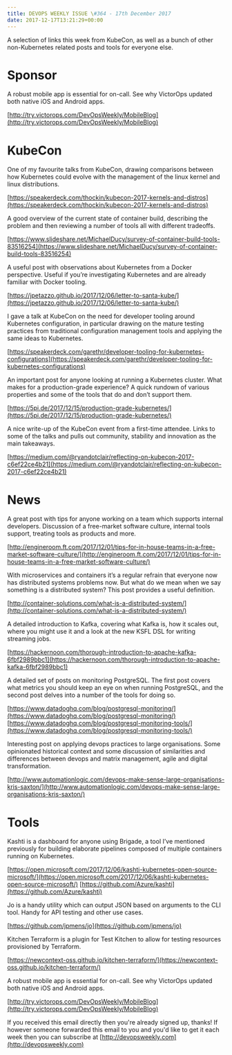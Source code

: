 ```yaml
---
title: DEVOPS WEEKLY ISSUE \#364 - 17th December 2017 
date: 2017-12-17T13:21:29+00:00
---
```


A selection of links this week from KubeCon, as well as a bunch of other non-Kubernetes related posts and tools for everyone else.

Sponsor
======

A robust mobile app is essential for on-call. See why VictorOps updated both native iOS and Android apps.

[http://try.victorops.com/DevOpsWeekly/MobileBlog](http://try.victorops.com/DevOpsWeekly/MobileBlog)


KubeCon
=======

One of my favourite talks from KubeCon, drawing comparisons between how Kubernetes could evolve with the management of the linux kernel and linux distributions.

[https://speakerdeck.com/thockin/kubecon-2017-kernels-and-distros](https://speakerdeck.com/thockin/kubecon-2017-kernels-and-distros)


A good overview of the current state of container build, describing the problem and then reviewing a number of tools all with different tradeoffs.

[https://www.slideshare.net/MichaelDucy/survey-of-container-build-tools-83516254](https://www.slideshare.net/MichaelDucy/survey-of-container-build-tools-83516254)


A useful post with observations about Kubernetes from a Docker perspective. Useful if you’re investigating Kubernetes and are already familiar with Docker tooling.

[https://jpetazzo.github.io/2017/12/06/letter-to-santa-kube/](https://jpetazzo.github.io/2017/12/06/letter-to-santa-kube/)


I gave a talk at KubeCon on the need for developer tooling around Kubernetes configuration, in particular drawing on the mature testing practices from traditional configuration management tools and applying the same ideas to Kubernetes.

[https://speakerdeck.com/garethr/developer-tooling-for-kubernetes-configurations](https://speakerdeck.com/garethr/developer-tooling-for-kubernetes-configurations)


An important post for anyone looking at running a Kubernetes cluster. What makes for a production-grade experience? A quick rundown of various properties and some of the tools that do and don’t support them.

[https://5pi.de/2017/12/15/production-grade-kubernetes/](https://5pi.de/2017/12/15/production-grade-kubernetes/)


A nice write-up of the KubeCon event from a first-time attendee. Links to some of the talks and pulls out community, stability and innovation as the main takeaways.

[https://medium.com/@ryandotclair/reflecting-on-kubecon-2017-c6ef22ce4b21](https://medium.com/@ryandotclair/reflecting-on-kubecon-2017-c6ef22ce4b21)


News
====

A great post with tips for anyone working on a team which supports internal developers. Discussion of a free-market software culture, internal tools support, treating tools as products and more.

[http://engineroom.ft.com/2017/12/01/tips-for-in-house-teams-in-a-free-market-software-culture/](http://engineroom.ft.com/2017/12/01/tips-for-in-house-teams-in-a-free-market-software-culture/)


With microservices and containers it’s a regular refrain that everyone now has distributed systems problems now. But what do we mean when we say something is a distributed system? This post provides a useful definition.

[http://container-solutions.com/what-is-a-distributed-system/](http://container-solutions.com/what-is-a-distributed-system/)


A detailed introduction to Kafka, covering what Kafka is, how it scales out, where you might use it and a look at the new KSFL DSL for writing streaming jobs.

[https://hackernoon.com/thorough-introduction-to-apache-kafka-6fbf2989bbc1](https://hackernoon.com/thorough-introduction-to-apache-kafka-6fbf2989bbc1)


A detailed set of posts on monitoring PostgreSQL. The first post covers what metrics you should keep an eye on when running PostgreSQL, and the second post delves into a number of the tools for doing so.

[https://www.datadoghq.com/blog/postgresql-monitoring/](https://www.datadoghq.com/blog/postgresql-monitoring/)
[https://www.datadoghq.com/blog/postgresql-monitoring-tools/](https://www.datadoghq.com/blog/postgresql-monitoring-tools/)


Interesting post on applying devops practices to large organisations. Some opinionated historical context and some discussion of similarities and differences between devops and matrix management, agile and digital transformation.

[http://www.automationlogic.com/devops-make-sense-large-organisations-kris-saxton/](http://www.automationlogic.com/devops-make-sense-large-organisations-kris-saxton/)


Tools
=====

Kashti is a dashboard for anyone using Brigade, a tool I’ve mentioned previously for building elaborate pipelines composed of multiple containers running on Kubernetes.

[https://open.microsoft.com/2017/12/06/kashti-kubernetes-open-source-microsoft/](https://open.microsoft.com/2017/12/06/kashti-kubernetes-open-source-microsoft/)
[https://github.com/Azure/kashti](https://github.com/Azure/kashti)


Jo is a handy utility which can output JSON based on arguments to the CLI tool. Handy for API testing and other use cases.

[https://github.com/jpmens/jo](https://github.com/jpmens/jo)


Kitchen Terraform is a plugin for Test Kitchen to allow for testing resources provisioned by Terraform.

[https://newcontext-oss.github.io/kitchen-terraform/](https://newcontext-oss.github.io/kitchen-terraform/)



A robust mobile app is essential for on-call. See why VictorOps updated both native iOS and Android apps.

[http://try.victorops.com/DevOpsWeekly/MobileBlog](http://try.victorops.com/DevOpsWeekly/MobileBlog)



If you received this email directly then you're already signed up, thanks! If however someone forwarded this email to you and you'd like to get it each week then you can subscribe at [http://devopsweekly.com](http://devopsweekly.com)

